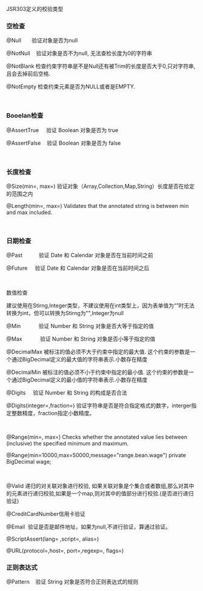 

JSR303定义的校验类型

### 空检查

@Null       验证对象是否为null

@NotNull    验证对象是否不为null, 无法查检长度为0的字符串

@NotBlank 检查约束字符串是不是Null还有被Trim的长度是否大于0,只对字符串,且会去掉前后空格.

@NotEmpty 检查约束元素是否为NULL或者是EMPTY.

 

### Booelan检查

@AssertTrue     验证 Boolean 对象是否为 true  

@AssertFalse    验证 Boolean 对象是否为 false  

 

### 长度检查

@Size(min=, max=) 验证对象（Array,Collection,Map,String）长度是否在给定的范围之内  

@Length(min=, max=) Validates that the annotated string is between min and max included.

 

### 日期检查

@Past           验证 Date 和 Calendar 对象是否在当前时间之前  

@Future     验证 Date 和 Calendar 对象是否在当前时间之后  



 

数值检查

建议使用在Stirng,Integer类型，不建议使用在int类型上，因为表单值为“”时无法转换为int，但可以转换为Stirng为"",Integer为null

@Min            验证 Number 和 String 对象是否大等于指定的值  

@Max            验证 Number 和 String 对象是否小等于指定的值  

@DecimalMax 被标注的值必须不大于约束中指定的最大值. 这个约束的参数是一个通过BigDecimal定义的最大值的字符串表示.小数存在精度

@DecimalMin 被标注的值必须不小于约束中指定的最小值. 这个约束的参数是一个通过BigDecimal定义的最小值的字符串表示.小数存在精度

@Digits     验证 Number 和 String 的构成是否合法  

@Digits(integer=,fraction=) 验证字符串是否是符合指定格式的数字，interger指定整数精度，fraction指定小数精度。

 

@Range(min=, max=) Checks whether the annotated value lies between (inclusive) the specified minimum and maximum.

@Range(min=10000,max=50000,message="range.bean.wage")
private BigDecimal wage;

 

@Valid 递归的对关联对象进行校验, 如果关联对象是个集合或者数组,那么对其中的元素进行递归校验,如果是一个map,则对其中的值部分进行校验.(是否进行递归验证)

@CreditCardNumber信用卡验证

@Email  验证是否是邮件地址，如果为null,不进行验证，算通过验证。

@ScriptAssert(lang= ,script=, alias=)

@URL(protocol=,host=, port=,regexp=, flags=)



### 正则表达式

@Pattern    验证 String 对象是否符合正则表达式的规则